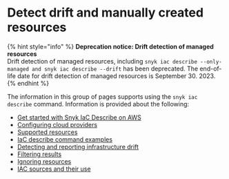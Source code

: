# Detect drift and manually created resources

{% hint style="info" %}
**Deprecation notice: Drift detection of managed resources**\
Drift detection of managed resources, including `snyk iac describe --only-managed and snyk iac describe --drift` has been deprecated. The end-of-life date for drift detection of managed resources is September 30. 2023.
{% endhint %}

The information in this group of pages supports using the `snyk iac describe` command. Information is provided about the following:

* [Get started with Snyk IaC Describe on AWS](../../../scan-infrastructure/snyk-infrastructure-as-code/detect-drift-and-manually-created-resources/get-started-with-snyk-iac-describe-on-aws.md)
* [Configuring cloud providers](../../../scan-infrastructure/snyk-infrastructure-as-code/detect-drift-and-manually-created-resources/configure-cloud-providers/)
* [Supported resources](../../../scan-infrastructure/snyk-infrastructure-as-code/detect-drift-and-manually-created-resources/supported-resources/)
* [IaC describe command examples](../../../scan-infrastructure/snyk-infrastructure-as-code/detect-drift-and-manually-created-resources/iac-describe-command-examples.md)
* [Detecting and reporting infrastructure drift](../../../scan-infrastructure/snyk-infrastructure-as-code/detect-drift-and-manually-created-resources/detect-and-report-infrastructure-drift.md)
* [Filtering results](../../../scan-infrastructure/snyk-infrastructure-as-code/detect-drift-and-manually-created-resources/filter-rules.md)
* [Ignoring resources](../../../scan-infrastructure/snyk-infrastructure-as-code/detect-drift-and-manually-created-resources/ignore-resources.md)
* [IAC sources and their use](../../../scan-infrastructure/snyk-infrastructure-as-code/detect-drift-and-manually-created-resources/iac-sources-usage.md)
